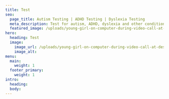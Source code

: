 ```yaml
---
title: Test
seo:
  page_title: Autism Testing | ADHD Testing | Dyslexia Testing
  meta_description: Test for autism, ADHD, dyslexia and other conditions with Mind Team neurodivergent testing—100% remote, comprehensive and professional.
  featured_image: /uploads/young-girl-on-computer-during-video-call-at-desk.jpg
hero:
  heading: Test
  image:
    image_url: /uploads/young-girl-on-computer-during-video-call-at-desk.jpg
    image_alt:
menu:
  main:
    weight: 1
  footer_primary:
    weight: 1
intro:
  heading:
  body:
---
```

